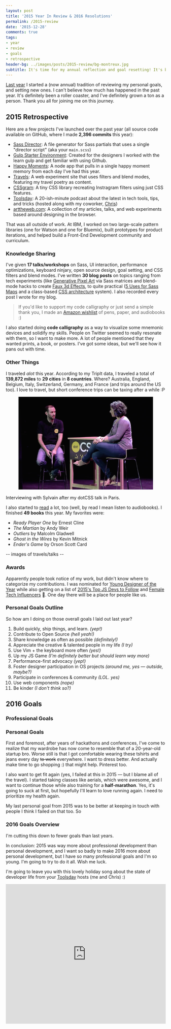 ```yaml
---
layout: post
title: '2015 Year In Review & 2016 Resolutions'
permalink: /2015-review
date: '2015-12-28'
comments: true
tags:
- year
- review
- goals
- retrospective
header-bg: ../images/posts/2015-review/bg-montreux.jpg
subtitle: It's time for my annual reflection and goal resetting! It's been a crazy year for sure.
---
```


[Last year](http://una.im/2015-resolutions) I started a (now annual) tradition of reviewing my personal goals, and setting new ones. I can't believe how much has happened in the past year. It's definitely been a roller coaster, and I've definitely grown a ton as a person. Thank you all for joining me on this journey.

## 2015 Retrospective

Here are a few projects I've launched over the past year (all source code available on GitHub, where I made **2,396 commits** this year):

- [Sass Director](http://sassdirector.com/): A file generator for Sass partials that uses a single "director script" (aka your `main.scss`)
- [Gulp Starter Environment](https://github.com/una/gulp-starter-env): Created for the designers I worked with the learn gulp and get familiar with using Github.
- [Happy Moments](http://happy-moments.herokuapp.com): A node app that pulls in a single happy moment memory from each day I've had this year.
- [Travels](http://travels.surge.sh/): A web experiment site that uses filters and blend modes, featuring my travel poetry as content.
- [CSSgram](http://una.im/cssgram): A tiny CSS library recreating Instragram filters using just CSS features.
- [Toolsday](http://toolsday.io/): A 20-ish-minute podcast about the latest in tech tools, tips, and tricks (hosted along with my coworker, [Chris](https://twitter.com/chrisdhanaraj))
- [arttheweb.com](http://arttheweb.com/): A collection of my articles, talks, and web experiments based around designing in the browser.

That was all outside of work. At IBM, I worked on two large-scale pattern libraries (one for Watson and one for Bluemix), built prototypes for product iterations, and helped build a Front-End Development community and curriculum.

### Knowledge Sharing

I've given **17 talks/workshops** on Sass, UI interaction, performance optimizations, keyboard ninjary, open source design, goal setting, and CSS filters and blend modes. I've written **30 blog posts** on topics ranging from tech experiments (like [Generative Pixel Art](http://una.im/sass-pixel-art/) via Sass matrices and blend-mode hacks to create [Faux 3d Effects](http://una.im/3d-effect), to quite practical ([5 Uses for Sass Maps](http://www.sitepoint.com/5-great-uses-sass-maps/) and a class-based [CSS architecture](http://una.im/classy-css/) system). I also recorded every post I wrote for my blog.

<blockquote class="left">If you'd like to support my code calligraphy or just send a simple thank you, I made an <a href="#">Amazon wishlist</a> of pens, paper, and audiobooks :)</blockquote>

I also started doing **code calligraphy** as a way to visualize some mnemonic devices and solidify my skills. People on Twitter seemed to really resonate with them, so I want to make more. A lot of people mentioned that they wanted prints, a book, or posters. I've got some ideas, but we'll see how it pans out with time.

### Other Things

I traveled *alot* this year. According to my TripIt data, I traveled a total of **139,872 miles** to **29 cities** in **8 countries**. Where? Australia, England, Belgium, Italy, Switzerland, Germany, and France (and trips around the US too). I love to travel, but short conference trips can be taxing after a while :P

<div class="half--right">
  <figure>
    <img src="../../images/posts/2015-review/dotcss.jpg" alt="">
  </figure>
  <p class="caption">Interviewing with Sylvain after my dotCSS talk in Paris.</p>
</div>

I also started to [read](https://github.com/una/personal-goals/blob/master/ideas-and-misc/book-checklist.md) a lot, too (well, by read I mean listen to audiobooks). I finished **49 books** this year. My favorites were:

- *Ready Player One* by Ernest Cline
- *The Martian* by Andy Weir
- *Outliers* by Malcolm Gladwell
- *Ghost in the Wires* by Kevin Mitnick
- *Ender's Game* by Orson Scott Card

-- images of travels/talks --

### Awards

Apparently people took notice of my work, but didn't know where to categorize my contributions. I was nominated for [Young Designer of the Year](https://thenetawards.com/vote/young-designer/) while also getting on a list of [2015's Top JS Devs to Follow](http://blog.bithound.io/2015-top-js-devs/) and [Female Tech Influencers](http://skillcrush.com/2015/11/04/50-female-tech-influencers-to-follow-on-twitter/) 💪. One day there will be a place for people like us.

### Personal Goals Outline

So how am I doing on those overall goals I laid out last year?

1. Build quickly, ship things, and learn. *(yep!)*
2. Contribute to Open Source *(hell yeah!)*
3. Share knowledge as often as possible *(definitely!)*
4. Appreciate the creative & talented people in my life *(I try)*
5. Use Vim + the keyboard more often *(yes!)*
6. Up my JS Game *(I'm definitely better but should learn way more)*
7. Performance-first advocacy *(yep!)*
8. Foster designer participation in OS projects *(around me, yes &mdash; outside, maybe?)*
9. Participate in conferences & community *(LOL. yes)*
10. Use web components *(nope)*
11. Be kinder *(I don't think so?)*





## 2016 Goals

### Professional Goals



### Personal Goals

First and foremost, after years of hackathons and conferences, I've come to realize that my wardrobe has now come to resemble that of a 20-year-old startup bro. Worse still is that I got comfortable wearing these tshirts and jeans every day ~~to work~~ everywhere. I want to dress better. And actually make time to go shopping :) that might help. Pinterest too.

I also want to get fit again (yes, I failed at this in 2015 &mdash; but I blame all of the travel). I started taking classes like aerials, which were awesome, and I want to continue those while also training for a **half-marathon**. Yes, it's going to suck at first, but hopefully I'll learn to love running again. I need to prioritize my health again.

My last personal goal from 2015 was to be better at keeping in touch with people I think I failed on that too. So

### 2016 Goals Overview

I'm cutting this down to fewer goals than last years.

In conclusion: 2015 was way more about professional development than personal development, and I want so badly to make 2016 more about personal development, but I have so many professional goals and I'm so young. I'm going to try to do it all. Wish me luck.

I'm going to leave you with this lovely holiday song about the state of developer life from your [Toolsday](http://toolsday.io) hosts (me and Chris) :)

<iframe width="100%" height="440" src="https://www.youtube.com/embed/1NV-39LngiM?rel=0" frameborder="0" allowfullscreen></iframe>